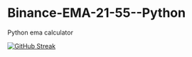 # Binance-EMA-21-55--Python
Python ema calculator

[![GitHub Streak](https://streak-stats.demolab.com?user=metehng&theme=dark)](https://git.io/streak-stats)
